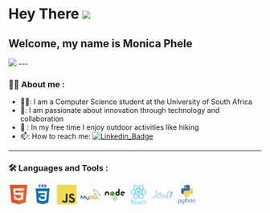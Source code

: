<h1>Hey There
 <img src="https://media.giphy.com/media/hvRJCLFzcasrR4ia7z/giphy.gif" width="30px"/>
 </h1>
 <h2>Welcome, my name is Monica Phele</h2>
 
 <div  alighn="center">
  <img src="https://media0.giphy.com/media/v1.Y2lkPTc5MGI3NjExMmRscnIya2h2aWE0ZHRldmQ5MHF0b3d2YXRmZWJuYjdnZjBwNWJxaiZlcD12MV9pbnRlcm5hbF9naWZfYnlfaWQmY3Q9Zw/L1R1tvI9svkIWwpVYr/giphy.gif"
 </div>
 ---
  
 ### 👩‍💻  About me :

 - 👩‍🎓: I am a Computer Science student at the University of South Africa
 - 💖: I am passionate about innovation through technology and collaboration
 - 🥾 : In my free time I enjoy outdoor activities like hiking
 - 📫: How to reach me: [![Linkedin_Badge](https://img.shields.io/badge/-monica-blue?style=flat&logo=Linkedin&logoColor=white)](www.Linkedin.com/in/monica-phele)
 ---

### :hammer_and_wrench: Languages and Tools :
<div>
  <img src="https://github.com/devicons/devicon/blob/master/icons/html5/html5-original.svg" title="HTML5" alt="HTML" width="40" height="40"/>&nbsp;
  <img src="https://github.com/devicons/devicon/blob/master/icons/css3/css3-plain-wordmark.svg"  title="CSS3" alt="CSS" width="40" height="40"/>&nbsp;
  <img src="https://github.com/devicons/devicon/blob/master/icons/javascript/javascript-original.svg" title="JavaScript" alt="JavaScript" width="40" height="40"/>&nbsp;
  <img src="https://github.com/devicons/devicon/blob/master/icons/mysql/mysql-original-wordmark.svg" title="MySQL"  alt="MySQL" width="40" height="40"/>&nbsp;
  <img src="https://github.com/devicons/devicon/blob/master/icons/nodejs/nodejs-original-wordmark.svg" title="NodeJS" alt="NodeJS" width="40" height="40"/>&nbsp;
  <img src="https://github.com/devicons/devicon/blob/master/icons/react/react-original-wordmark.svg" title="React" alt="React" width="40" height="40"/>&nbsp;
  <img src="https://github.com/devicons/devicon/blob/master/icons/xml/xml-line.svg" title="xml" alt="xml width="40" height="40"/>&nbsp;
  <img src="https://github.com/devicons/devicon/blob/master/icons/python/python-original-wordmark.svg" title="python" alt="python"  width="40" height="40"/>&nbsp;
</div>


